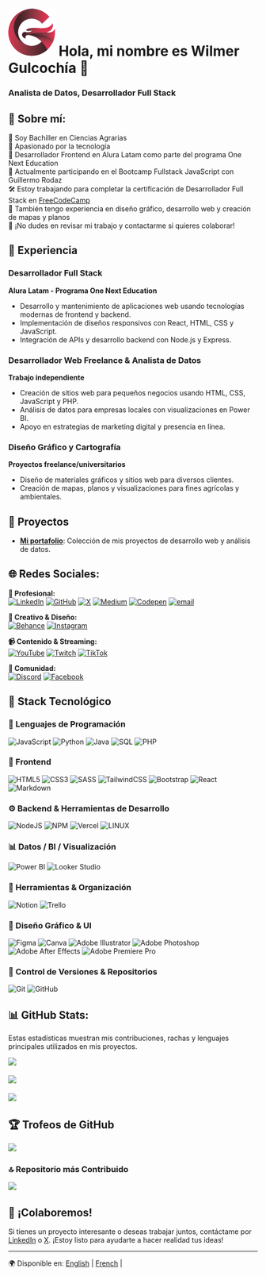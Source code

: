 # ![](https://raw.githubusercontent.com/mysterio-wil/mysterio-wil/main/logo.png) Hola, mi nombre es Wilmer Gulcochía 👋  
### Analista de Datos, Desarrollador Full Stack

## 💫 Sobre mí:
🌱 Soy Bachiller en Ciencias Agrarias<br>
🎯 Apasionado por la tecnología<br>
🎯 Desarrollador Frontend en Alura Latam como parte del programa One Next Education<br>
🎯 Actualmente participando en el Bootcamp Fullstack JavaScript con Guillermo Rodaz<br>
🛠 Estoy trabajando para completar la certificación de Desarrollador Full Stack en [FreeCodeCamp](https://www.freecodecamp.org/learn/full-stack-developer/)<br>
🎯 También tengo experiencia en diseño gráfico, desarrollo web y creación de mapas y planos<br>
🎯 ¡No dudes en revisar mi trabajo y contactarme si quieres colaborar!

## 🚀 Experiencia

### Desarrollador Full Stack  
**Alura Latam - Programa One Next Education**  
- Desarrollo y mantenimiento de aplicaciones web usando tecnologías modernas de frontend y backend.  
- Implementación de diseños responsivos con React, HTML, CSS y JavaScript.  
- Integración de APIs y desarrollo backend con Node.js y Express.

### Desarrollador Web Freelance & Analista de Datos  
**Trabajo independiente**  
- Creación de sitios web para pequeños negocios usando HTML, CSS, JavaScript y PHP.  
- Análisis de datos para empresas locales con visualizaciones en Power BI.  
- Apoyo en estrategias de marketing digital y presencia en línea.

### Diseño Gráfico y Cartografía  
**Proyectos freelance/universitarios**  
- Diseño de materiales gráficos y sitios web para diversos clientes.  
- Creación de mapas, planos y visualizaciones para fines agrícolas y ambientales.

## 🚀 Proyectos  
- **[Mi portafolio](https://mysterio-wil.github.io/Challenge-ONE-Portafolio-Latam/)**: Colección de mis proyectos de desarrollo web y análisis de datos.

## 🌐 Redes Sociales:

**💼 Profesional:**  
[![LinkedIn](https://img.shields.io/badge/LinkedIn-%230077B5.svg?style=for-the-badge&logo=linkedin&logoColor=white)](https://linkedin.com/in/wilmergulcochia) 
[![GitHub](https://img.shields.io/badge/GitHub-181717.svg?style=for-the-badge&logo=github&logoColor=white)](https://github.com/mysterio-wil) 
[![X](https://img.shields.io/badge/X-black.svg?style=for-the-badge&logo=X&logoColor=white)](https://x.com/misterio1989w) 
[![Medium](https://img.shields.io/badge/Medium-12100E?style=for-the-badge&logo=medium&logoColor=white)](https://medium.com/@karlwgs1989) 
[![Codepen](https://img.shields.io/badge/Codepen-000000?style=for-the-badge&logo=codepen&logoColor=white)](https://codepen.io/Mysterio2202) 
[![email](https://img.shields.io/badge/Email-D14836?style=for-the-badge&logo=gmail&logoColor=white)](mailto:karlwgs1989@gmail.com)

**🎨 Creativo & Diseño:**  
[![Behance](https://img.shields.io/badge/Behance-1769ff?style=for-the-badge&logo=behance&logoColor=white)](https://behance.net/wilmergulcochia) 
[![Instagram](https://img.shields.io/badge/Instagram-%23E4405F.svg?style=for-the-badge&logo=Instagram&logoColor=white)](https://instagram.com/wigusa)

**📹 Contenido & Streaming:**  
[![YouTube](https://img.shields.io/badge/YouTube-%23FF0000.svg?style=for-the-badge&logo=YouTube&logoColor=white)](https://youtube.com/channel/UCg69vFMV4tDVZ4GSXHFQQYA) 
[![Twitch](https://img.shields.io/badge/Twitch-%239146FF.svg?style=for-the-badge&logo=Twitch&logoColor=white)](https://twitch.tv/wilmergsanchez) 
[![TikTok](https://img.shields.io/badge/TikTok-%23000000.svg?style=for-the-badge&logo=TikTok&logoColor=white)](https://tiktok.com/@thesaint.22)

**💬 Comunidad:**  
[![Discord](https://img.shields.io/badge/Discord-%237289DA.svg?style=for-the-badge&logo=discord&logoColor=white)](https://discord.gg/xuwzVuks) 
[![Facebook](https://img.shields.io/badge/Facebook-%231877F2.svg?style=for-the-badge&logo=Facebook&logoColor=white)](https://facebook.com/wilmergulcochia)

## 🚀 Stack Tecnológico

### 🧠 Lenguajes de Programación  
![JavaScript](https://img.shields.io/badge/javascript-%23323330.svg?style=for-the-badge&logo=javascript&logoColor=%23F7DF1E) 
![Python](https://img.shields.io/badge/python-3670A0?style=for-the-badge&logo=python&logoColor=ffdd54) 
![Java](https://img.shields.io/badge/Java-007396?style=for-the-badge&logo=openjdk&logoColor=white) 
![SQL](https://img.shields.io/badge/SQL-4479A1?style=for-the-badge&logo=mysql&logoColor=white) 
![PHP](https://img.shields.io/badge/PHP-777BB4?style=for-the-badge&logo=php&logoColor=white)

### 🎨 Frontend  
![HTML5](https://img.shields.io/badge/html5-%23E34F26.svg?style=for-the-badge&logo=html5&logoColor=white) 
![CSS3](https://img.shields.io/badge/css3-%231572B6.svg?style=for-the-badge&logo=css3&logoColor=white) 
![SASS](https://img.shields.io/badge/SASS-hotpink.svg?style=for-the-badge&logo=SASS&logoColor=white) 
![TailwindCSS](https://img.shields.io/badge/tailwindcss-%2338B2AC.svg?style=for-the-badge&logo=tailwind-css&logoColor=white) 
![Bootstrap](https://img.shields.io/badge/bootstrap-%23563D7C.svg?style=for-the-badge&logo=bootstrap&logoColor=white) 
![React](https://img.shields.io/badge/react-%2320232a.svg?style=for-the-badge&logo=react&logoColor=%2361DAFB) 
![Markdown](https://img.shields.io/badge/markdown-%23000000.svg?style=for-the-badge&logo=markdown&logoColor=white)

### ⚙️ Backend & Herramientas de Desarrollo  
![NodeJS](https://img.shields.io/badge/node.js-6DA55F?style=for-the-badge&logo=node.js&logoColor=white) 
![NPM](https://img.shields.io/badge/NPM-%23000000.svg?style=for-the-badge&logo=npm&logoColor=white) 
![Vercel](https://img.shields.io/badge/vercel-%23000000.svg?style=for-the-badge&logo=vercel&logoColor=white) 
![LINUX](https://img.shields.io/badge/Linux-FCC624?style=for-the-badge&logo=linux&logoColor=black)

### 📊 Datos / BI / Visualización  
![Power BI](https://img.shields.io/badge/Power%20BI-F2C811?style=for-the-badge) 
![Looker Studio](https://img.shields.io/badge/Looker%20Studio-4285F4?style=for-the-badge&logo=googleanalytics&logoColor=white)

### 🧰 Herramientas & Organización  
![Notion](https://img.shields.io/badge/Notion-%23000000.svg?style=for-the-badge&logo=notion&logoColor=white) 
![Trello](https://img.shields.io/badge/Trello-%23026AA7.svg?style=for-the-badge&logo=Trello&logoColor=white)

### 🎨 Diseño Gráfico & UI  
![Figma](https://img.shields.io/badge/figma-%23F24E1E.svg?style=for-the-badge&logo=figma&logoColor=white) 
![Canva](https://img.shields.io/badge/Canva-%2300C4CC.svg?style=for-the-badge&logo=Canva&logoColor=white) 
![Adobe Illustrator](https://img.shields.io/badge/adobeillustrator-%23FF9A00.svg?style=for-the-badge&logo=adobeillustrator&logoColor=white) 
![Adobe Photoshop](https://img.shields.io/badge/adobephotoshop-%2331A8FF.svg?style=for-the-badge&logo=adobephotoshop&logoColor=white) 
![Adobe After Effects](https://img.shields.io/badge/Adobe%20After%20Effects-9999FF.svg?style=for-the-badge&logo=Adobe%20After%20Effects&logoColor=white) 
![Adobe Premiere Pro](https://img.shields.io/badge/Adobe%20Premiere%20Pro-9999FF.svg?style=for-the-badge&logo=Adobe%20Premiere%20Pro&logoColor=white)

### 🔧 Control de Versiones & Repositorios  
![Git](https://img.shields.io/badge/Git-F05032?style=for-the-badge&logo=git&logoColor=white) 
![GitHub](https://img.shields.io/badge/GitHub-181717?style=for-the-badge&logo=github&logoColor=white)

## 📊 GitHub Stats:
Estas estadísticas muestran mis contribuciones, rachas y lenguajes principales utilizados en mis proyectos.

![](https://github-readme-stats.vercel.app/api?username=mysterio-wil&theme=dark&hide_border=false&include_all_commits=true&count_private=true)<br/>  
![](https://nirzak-streak-stats.vercel.app/?user=mysterio-wil&theme=dark&hide_border=false)<br/>  
![](https://github-readme-stats.vercel.app/api/top-langs/?username=mysterio-wil&theme=dark&hide_border=false&include_all_commits=true&count_private=true&layout=compact)

## 🏆 Trofeos de GitHub
![](https://github-profile-trophy.vercel.app/?username=mysterio-wil&theme=monokai&no-frame=false&no-bg=false&margin-w=4)

### 🔝 Repositorio más Contribuido
![](https://github-contributor-stats.vercel.app/api?username=mysterio-wil&limit=5&theme=dark&combine_all_yearly_contributions=true)

## 🤝 ¡Colaboremos!
Si tienes un proyecto interesante o deseas trabajar juntos, contáctame por [LinkedIn](https://linkedin.com/in/wilmergulcochia) o [X](https://x.com/misterio1989w). ¡Estoy listo para ayudarte a hacer realidad tus ideas!

---

🌍 Disponible en: [English](https://github.com/mysterio-wil/mysterio-wil/blob/main/README.md) | [French](https://github.com/mysterio-wil/mysterio-wil/blob/main/README_fr.md) |
